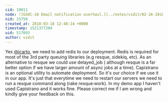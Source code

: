 ```yaml
---
cid: 19011
node: ![GSOC-18 Email notification overhaul.](../notes/vidit/02-16-2018/gsoc-18-email-notification-overhaul)
nid: 15750
created_at: 2018-03-18 12:48:14 +0000
timestamp: 1521377294
uid: 517093
author: vidit
---
```


Yes [@icarto](/profile/icarto), we need to add redis to our deployment. Redis is required for most of the 3rd party queuing libraries (e.g resque, sidekiq, etc). As an alternative to resque we could use delayed_job ( although resque is a far better option if we have larger amount of async jobs at a time).
Capistrano is an optional utility to automate deployment. So it's our choice if we use it in our app. It's just that everytime we need to restart our servers we need to run a resque command along (rake resque:work). In my demo app I haven't used Capistrano and it works fine.
Please correct me if I am wrong and kindly give your feedback on this.